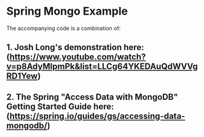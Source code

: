 # Spring Mongo Example

The accompanying code is a combination of:

## 1. Josh Long's demonstration here: (https://www.youtube.com/watch?v=p8AdyMlpmPk&list=LLCg64YKEDAuQdWVVgRD1Yew)

## 2. The Spring "Access Data with MongoDB" Getting Started Guide here: (https://spring.io/guides/gs/accessing-data-mongodb/)
